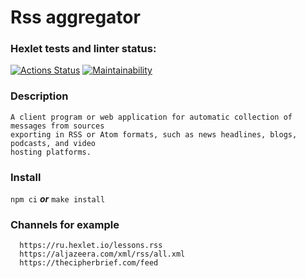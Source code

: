 # Rss aggregator
### Hexlet tests and linter status:
[![Actions Status](https://github.com/l4ught3r/frontend-project-11/actions/workflows/hexlet-check.yml/badge.svg)](https://github.com/l4ught3r/frontend-project-11/actions)
[![Maintainability](https://api.codeclimate.com/v1/badges/b5da8b98e43eeb665e0c/maintainability)](https://codeclimate.com/github/l4ught3r/frontend-project-11/maintainability)
### Description
    A client program or web application for automatic collection of messages from sources
    exporting in RSS or Atom formats, such as news headlines, blogs, podcasts, and video 
    hosting platforms.
### Install
`npm ci` ***or*** `make install`
### Channels for example 
	  https://ru.hexlet.io/lessons.rss 
 	  https://aljazeera.com/xml/rss/all.xml
      https://thecipherbrief.com/feed